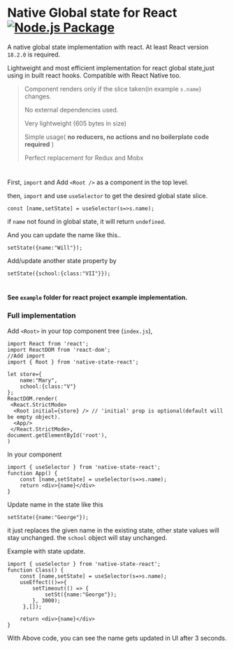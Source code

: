 # Native Global state for React [![Node.js Package](https://github.com/sarath263/native-state/actions/workflows/npm-publish.yml/badge.svg)](https://github.com/sarath263/native-state/actions/workflows/npm-publish.yml)
A native global state implementation with react. At least React version `18.2.0` is required.

Lightweight and most efficient implementation for react global state,just using in built react hooks. Compatible with React Native too. 

>  Component renders only if the slice taken(in example `s.name`) changes.
> 
>  No external dependencies used.
> 
>  Very lightweight (605 bytes in size)
> 
>  Simple usage( **no reducers, no actions and no boilerplate code required** )
>
>  Perfect replacement for Redux and Mobx

#

First, `import` and Add `<Root />` as a component in the top level. 

then, `import` and use `useSelector` to get the desired global state slice.

`const [name,setState] = useSelector(s=>s.name);`

if `name` not found in global state, it will return `undefined`.

And you can update the name like this.. 

`setState({name:"Will"});`

Add/update another state property by

`setState({school:{class:"VII"}});`

#

#### See `example` folder for react project example implementation.

### Full implementation

Add `<Root>` in your top component tree (`index.js`), 

    import React from 'react';
    import ReactDOM from 'react-dom';
    //Add import 
    import { Root } from 'native-state-react'; 
    
	let store={ 
	    name:"Mary",
	    school:{class:"V"}
    };
    ReactDOM.render(
     <React.StrictMode>
	  <Root initial={store} /> // 'initial' prop is optional(default will be empty object).
	  <App/>
     </React.StrictMode>,
    document.getElementById('root'),
    )

In your component

    import { useSelector } from 'native-state-react';
    function App() {
	    const [name,setState] = useSelector(s=>s.name);
	    return <div>{name}</div>
    }
    
Update name in the state like this

    setState({name:"George"});

it just replaces the given name in the existing state, other state values will stay unchanged. the `school` object will stay unchanged.

Example with state update.

    import { useSelector } from 'native-state-react';
    function Class() {
	    const [name,setState] = useSelector(s=>s.name);
	    useEffect(()=>{
		    setTimeout(() => {
			    setSt({name:"George"});
		    }, 3000);
		 },[]);
	    
	    return <div>{name}</div>
    }
With Above code, you can see the name gets updated in UI after 3 seconds.
